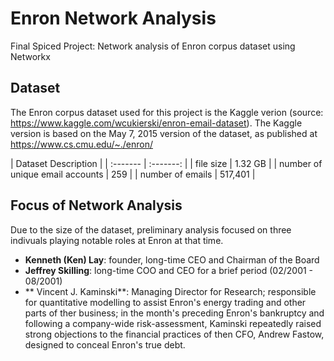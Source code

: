 # Enron Network Analysis

Final Spiced Project: Network analysis of Enron corpus dataset using Networkx

## Dataset
The Enron corpus dataset used for this project is the Kaggle verion (source: https://www.kaggle.com/wcukierski/enron-email-dataset). The Kaggle version is based on the May 7, 2015 version of the dataset, as published at https://www.cs.cmu.edu/~./enron/

| Dataset  Description |
| :------- | :-------: |
| file size |  1.32 GB |
| number of unique email accounts |  259 |
| number of emails | 517,401 |


## Focus of Network Analysis
Due to the size of the dataset, preliminary analysis focused on three indivuals playing notable roles at Enron at that time.
- **Kenneth (Ken) Lay**: founder, long-time CEO and Chairman of the Board
- **Jeffrey Skilling**: long-time COO and CEO for a brief period (02/2001 - 08/2001)
- ** Vincent J. Kaminski**: Managing Director for Research; responsible for quantitative modelling to assist Enron's energy trading and other parts of ther business; in the month's preceding Enron's bankruptcy and following a company-wide risk-assessment, Kaminski repeatedly raised strong objections to the financial practices of then CFO, Andrew Fastow, designed to conceal Enron's true debt.
